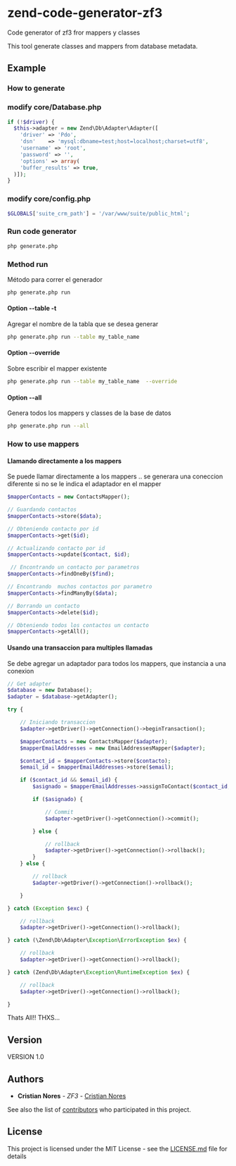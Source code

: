  
# zend-code-generator-zf3
Code generator of zf3 fror mappers y classes

This tool generate classes and mappers from database metadata.

## Example 



### How to generate 

### modify core/Database.php

```php
if (!$driver) {
  $this->adapter = new Zend\Db\Adapter\Adapter([
    'driver' => 'Pdo',
    'dsn'    => 'mysql:dbname=test;host=localhost;charset=utf8',
    'username' => 'root',
    'password' => '', 
    'options' => array(
    'buffer_results' => true,
  )]);
}            
```

### modify core/config.php


```php
$GLOBALS['suite_crm_path'] = '/var/www/suite/public_html';       
```


### Run code generator

```bash
php generate.php
```

### Method run 

Método para correr el generador

```bash
php generate.php run 
```

#### Option --table -t

Agregar el nombre de la tabla que se desea generar

```bash
php generate.php run --table my_table_name 
```
#### Option --override

Sobre escribir el mapper existente

```bash
php generate.php run --table my_table_name  --override
```

#### Option --all

Genera todos los mappers y classes de la base de datos

```bash
php generate.php run --all
```



### How to use mappers 

#### Llamando directamente a los mappers

Se puede llamar directamente a los mappers .. se generara una coneccion diferente si no se le indica el adaptador en el mapper

```php
$mapperContacts = new ContactsMapper();

// Guardando contactos
$mapperContacts->store($data);

// Obteniendo contacto por id
$mapperContacts->get($id);

// Actualizando contacto por id
$mapperContacts->update($contact, $id);

 // Encontrando un contacto por parametros
$mapperContacts->findOneBy($find);

// Encontrando  muchos contactos por parametro
$mapperContacts->findManyBy($data);

// Borrando un contacto 
$mapperContacts->delete($id);

// Obteniendo todos los contactos un contacto 
$mapperContacts->getAll();
```


#### Usando una transaccion para multiples llamadas

Se debe agregar un adaptador para todos los mappers, que instancia a una conexion 

```php
// Get adapter
$database = new Database();
$adapter = $database->getAdapter();        

try {

    // Iniciando transaccion
    $adapter->getDriver()->getConnection()->beginTransaction();

    $mapperContacts = new ContactsMapper($adapter);
    $mapperEmailAddresses = new EmailAddressesMapper($adapter);

    $contact_id = $mapperContacts->store($contacto);
    $email_id = $mapperEmailAddresses->store($email);

    if ($contact_id && $email_id) {
        $asignado = $mapperEmailAddresses->assignToContact($contact_id, $email_id);

        if ($asignado) {

            // Commit
            $adapter->getDriver()->getConnection()->commit();

        } else {

            // rollback
            $adapter->getDriver()->getConnection()->rollback();
        }
    } else {

        // rollback
        $adapter->getDriver()->getConnection()->rollback();

    }        

} catch (Exception $exc) {

    // rollback
    $adapter->getDriver()->getConnection()->rollback();

} catch (\Zend\Db\Adapter\Exception\ErrorException $ex) {

    // rollback
    $adapter->getDriver()->getConnection()->rollback();

} catch (Zend\Db\Adapter\Exception\RuntimeException $ex) {

    // rollback
    $adapter->getDriver()->getConnection()->rollback();           

}
```

Thats All!! 
THXS...

## Version

VERSION 1.0

## Authors

* **Cristian Nores** - *ZF3* - [Cristian Nores](https://github.com/cristiannores)

See also the list of [contributors](https://github.com/cristiannores/zend-code-generator-zf3/graphs/contributors) who participated in this project.

## License

This project is licensed under the MIT License - see the [LICENSE.md](LICENSE.md) file for details
